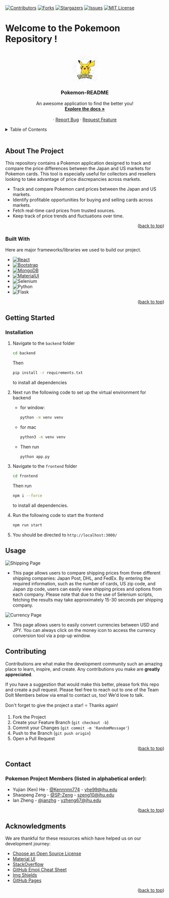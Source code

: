 
<a name="readme-top"></a>

[![Contributors][contributors-shield]][contributors-url]
[![Forks][forks-shield]][forks-url]
[![Stargazers][stars-shield]][stars-url]
[![Issues][issues-shield]][issues-url]
[![MIT License][license-shield]][license-url]
<!-- [![LinkedIn][linkedin-shield]][linkedin-url] -->



<!-- PROJECT LOGO -->
# Welcome to the Pokemoon Repository !
<br />
<div align="center">
  <a href="https://github.com/ianzhg/Pokemon">
    <img src="pokemoon.jpeg" alt="Logo" width="80" height="80">
  </a>

  <h3 align="center">Pokemon-README</h3>

  <p align="center">
    An awesome application to find the better you!
    <br />
    <a href="https://github.com/ianzhg/Pokemon"><strong>Explore the docs »</strong></a>
    <br />
    <br />
    <!-- <a href="https://doit-oose.herokuapp.com/">View Demo</a> -->
    ·
    <a href="https://github.com/ianzhg/Pokemon/issues">Report Bug</a>
    ·
    <a href="https://github.com/ianzhg/Pokemon/issues">Request Feature</a>
  </p>
</div>



<!-- TABLE OF CONTENTS -->
<details>
  <summary>Table of Contents</summary>
  <ol>
    <li>
      <a href="#about-the-project">About The Project</a>
      <ul>
        <li><a href="#built-with">Built With</a></li>
      </ul>
    </li>
    <li>
      <a href="#getting-started">Getting Started</a>
      <ul>
        <li><a href="#prerequisites">Prerequisites</a></li>
        <li><a href="#installation">Installation</a></li>
      </ul>
    </li>
    <li><a href="#usage">Usage</a></li>
    <li><a href="#roadmap">Roadmap</a></li>
    <li><a href="#contributing">Contributing</a></li>
    <li><a href="#license">License</a></li>
    <li><a href="#contact">Contact</a></li>
    <li><a href="#acknowledgments">Acknowledgments</a></li>
  </ol>
</details>

<br>

<!-- !![landing](https://i.imgur.com/uDFA0cd.png) -->

<!-- ABOUT THE PROJECT -->
## About The Project

<!-- [![Product Name Screen Shot][product-screenshot]](https://example.com) -->

This repository contains a Pokemon application designed to track and compare the price differences between the Japan and US markets for Pokemon cards. This tool is especially useful for collectors and resellers looking to take advantage of price discrepancies across markets.

 - Track and compare Pokemon card prices between the Japan and US markets.
 - Identify profitable opportunities for buying and selling cards across markets.
 - Fetch real-time card prices from trusted sources.
 - Keep track of price trends and fluctuations over time.

<!-- Here's why:
* People often feel unmotivated and discouraged to do academic, professional, and personal tasks. :sob:
* There currently are only to-do list applications that allow you to list and plan the tasks that you need to complete. 
* The market is lacking a solution that focuses on actually pushing users to actually do the tasks! DoIt is our solution to these problems. :relaxed:

Through the betting system in Dolt, users need a certain amount of Dolt coins to play the game. Users can set private tasks for themselves or set tasks for everyone in a group. For group tasks, other people can keep track of them by verifying their posts in the group chat. The user who fails to do their tasks will lose DoIt coins and the rest of the users will spilt the coins evenly. Successful users will be able to help friends gain better habits, get tasks done, earn more DoIt coins along the way, and have the opportunity to upload content to group chats to communicate with friends. People are motivated more by losses than by gains, so we want to motivate people by introducing consequences of having DoIt coins on the line. We also allow users to be motivated by recognition in the group chat and by gaining group coins when they complete tasks. -->

<!-- Types of Coins:
* Free coins (Users start out with some coins upon registration)
* In the future, we may choose to include paid coins; however, the DoIt app only offers free coins at this time.

The existence of free coins allows users to complete tasks under the supervision of others (and face possible consequences of losing DoIt coins) while enjoying the fun of gaining community recognition and rewards when friends fail to do tasks. -->

<p align="right">(<a href="#readme-top">back to top</a>)</p>



### Built With

Here are major frameworks/libraries we used to build our project.
* [![React][React.js]][React-url]
* [![Bootstrap][Bootstrap.com]][Bootstrap-url]
* [![MongoDB][MongoDB.com]][MongoDB-url]
* [![MaterialUI][mui.com]][mui-url]
* ![Selenium](https://img.shields.io/badge/-selenium-%43B02A?style=for-the-badge&logo=selenium&logoColor=white)
* ![Python](https://img.shields.io/badge/python-3670A0?style=for-the-badge&logo=python&logoColor=ffdd54)
* ![Flask](https://img.shields.io/badge/flask-%23000.svg?style=for-the-badge&logo=flask&logoColor=white)
<!-- * [![Axios][axios-http.com]][axios-http-url]
* [![getstream][getstream-http.com]][getstream-http-url]
* [![heroku][heroku-http.com]][heroku-http-url]
* [![Node.js][Node.js.com]][Node.js-url]
* [![Express][Express.com]][Express-url] -->


<p align="right">(<a href="#readme-top">back to top</a>)</p>



<!-- GETTING STARTED -->
## Getting Started

<!-- View a deployed version of our website here: https://doit-oose.herokuapp.com/ -->

### Installation

1. Navigate to the ```backend``` folder 
    ```sh
    cd backend
    ```
    Then 
    ```sh
    pip install -r requirements.txt
    ```
    to install all dependencies

2. Next run the following code to set up the virtual environment for backend

    - for window:
        ```sh
        python -m venv venv
        ```
    - for mac
        ```sh
        python3 -m venv venv
        ```
    
    - Then run 
        ```sh
        python app.py
        ```
3. Navigate to the ```frontend``` folder 
    ```sh
    cd frontend
    ```
    Then run
    ```sh
    npm i --force
    ```
    to install all dependencies. 
   
4. Run the following code to start the frontend
    ```sh
    npm run start
    ```
5. You should be directed to ```http://localhost:3000/```


<!-- USAGE EXAMPLES -->
## Usage
![Shipping Page](https://i.imgur.com/tjku0c8.png)
- This page allows users to compare shipping prices from three different shipping companies: Japan Post, DHL, and FedEx. By entering the required information, such as the number of cards, US zip code, and Japan zip code, users can easily view shipping prices and options from each company. Please note that due to the use of Selenium scripts, fetching the results may take approximately 15-30 seconds per shipping company.

![Currency Page](https://i.imgur.com/xvWqyMR.png)
- This page allows users to easily convert currencies between USD and JPY. You can always click on the money icon to access the currency conversion tool via a pop-up window.




<!-- CONTRIBUTING -->
## Contributing

Contributions are what make the development community such an amazing place to learn, inspire, and create. Any contributions you make are **greatly appreciated**.

If you have a suggestion that would make this better, please fork this repo and create a pull request. Please feel free to reach out to one of the Team DoIt Members below via email to contact us, too! We'd love to talk.

Don't forget to give the project a star! :star: Thanks again!

1. Fork the Project
2. Create your Feature Branch (`git checkout -b`)
3. Commit your Changes (`git commit -m 'RandomMessage'`)
4. Push to the Branch (`git push origin`)
5. Open a Pull Request

<!-- ### Steps to Run Locally
1. Run `npm run install-all` to install all dependencies for both the frontend and backend
2. `cd` into `server` folder, then run `node index.js` to start the server on port 5000
3. In a new terminal, `cd` into the `frontend` folder and run `npm start` to start the frontend on port 3000

Note: To switch between using the Heroku backend and the local backend, change the URL in the `frontend/src/axiosSettings.js` file to the URL of the backend you want to use.
For example, if you want to use the Heroku backend, change the URL to `https://backend-oose-doit.herokuapp.com/`
For example, if you want to use the local backend, change the URL to `http://localhost:5000/` -->



<p align="right">(<a href="#readme-top">back to top</a>)</p>


<!-- CONTACT -->
## Contact

### Pokemon Project Members (listed in alphabetical order):


- Yujian (Ken) He - [@Kennnnn774](https://github.com/Kennnnn774) - yhe99@jhu.edu
- Shaopeng Zeng - [@SP-Zeng](https://github.com/SP-Zeng) - szeng10@jhu.edu
- Ian Zheng - [@ianzhg](https://github.com/ianzhg) - yzheng67@jhu.edu

<!-- Project Link: [https://github.com/jhu-oose-f22/team-doit-project-repo](https://github.com/jhu-oose-f22/team-doit-project-repo) -->

<p align="right">(<a href="#readme-top">back to top</a>)</p>



<!-- ACKNOWLEDGMENTS -->
## Acknowledgments

We are thankful for these resources which have helped us on our development journey:

* [Choose an Open Source License](https://choosealicense.com)
* [Material UI](https://mui.com)
* [StackOverflow](https://stackoverflow.com)
* [GitHub Emoji Cheat Sheet](https://www.webpagefx.com/tools/emoji-cheat-sheet)
* [Img Shields](https://shields.io)
* [GitHub Pages](https://pages.github.com)

<p align="right">(<a href="#readme-top">back to top</a>)</p>



<!-- MARKDOWN LINKS & IMAGES -->
<!-- https://www.markdownguide.org/basic-syntax/#reference-style-links -->
[contributors-shield]: https://img.shields.io/github/contributors/othneildrew/Best-README-Template.svg?style=for-the-badge
[contributors-url]: https://github.com/ianzhg/Pokemon/graphs/contributors
[forks-shield]: https://img.shields.io/github/forks/othneildrew/Best-README-Template.svg?style=for-the-badge
[forks-url]: https://github.com/ianzhg/Pokemon/network/members
[stars-shield]: https://img.shields.io/github/stars/othneildrew/Best-README-Template.svg?style=for-the-badge
[stars-url]: https://github.com/ianzhg/Pokemon/stargazers
[issues-shield]: https://img.shields.io/github/issues/othneildrew/Best-README-Template.svg?style=for-the-badge
[issues-url]: https://github.com/ianzhg/Pokemon/issues
[license-shield]: https://img.shields.io/github/license/othneildrew/Best-README-Template.svg?style=for-the-badge
[license-url]: https://github.com/othneildrew/Best-README-Template/blob/master/LICENSE.txt
[linkedin-shield]: https://img.shields.io/badge/-LinkedIn-black.svg?style=for-the-badge&logo=linkedin&colorB=555
[linkedin-url]: https://linkedin.com/in/othneildrew
[product-screenshot]: images/screenshot.png
[Next.js]: https://img.shields.io/badge/next.js-000000?style=for-the-badge&logo=nextdotjs&logoColor=white
[Next-url]: https://nextjs.org/
[React.js]: https://img.shields.io/badge/React-20232A?style=for-the-badge&logo=react&logoColor=61DAFB
[React-url]: https://reactjs.org/
[Vue.js]: https://img.shields.io/badge/Vue.js-35495E?style=for-the-badge&logo=vuedotjs&logoColor=4FC08D
[Vue-url]: https://vuejs.org/
[Angular.io]: https://img.shields.io/badge/Angular-DD0031?style=for-the-badge&logo=angular&logoColor=white
[Angular-url]: https://angular.io/
[Svelte.dev]: https://img.shields.io/badge/Svelte-4A4A55?style=for-the-badge&logo=svelte&logoColor=FF3E00
[Svelte-url]: https://svelte.dev/
[Laravel.com]: https://img.shields.io/badge/Laravel-FF2D20?style=for-the-badge&logo=laravel&logoColor=white
[Laravel-url]: https://laravel.com
[Bootstrap.com]: https://img.shields.io/badge/Bootstrap-563D7C?style=for-the-badge&logo=bootstrap&logoColor=white
[Bootstrap-url]: https://getbootstrap.com
[MongoDB.com]: https://img.shields.io/badge/MongoDB-47A248?style=for-the-badge&logo=mongodb&logoColor=white
[MongoDB-url]: https://www.mongodb.com/ 
[Express.com]: https://img.shields.io/badge/Express-000000?style=for-the-badge&logo=express&logoColor=white
[Express-url]: https://expressjs.com/
[Node.js.com]: https://img.shields.io/badge/Node.js-339933?style=for-the-badge&logo=nodedotjs&logoColor=white
[Node.js-url]: https://nodejs.org/en/
[mui.com]: https://img.shields.io/badge/MaterialUI-007FFF?style=for-the-badge&logo=mui&logoColor=white
[mui-url]: https://mui.com
[axios-http.com]: https://img.shields.io/badge/Axios-5A29E4?style=for-the-badge&logo=axios&logoColor=white
[axios-http-url]: https://axios-http.com/docs/intro
[getstream-http.com]: https://img.shields.io/badge/Streamlit-FF4B4B?style=for-the-badge&logo=streamlit&logoColor=white
[getstream-http-url]: https://getstream.io/
[heroku-http.com]: https://img.shields.io/badge/Heroku-430098?style=for-the-badge&logo=heroku&logoColor=white
[heroku-http-url]: https://www.heroku.com/



